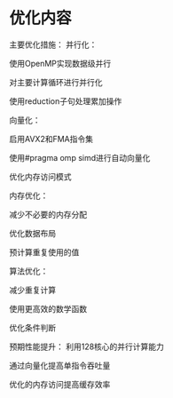 # 优化内容
主要优化措施：
并行化：

使用OpenMP实现数据级并行

对主要计算循环进行并行化

使用reduction子句处理累加操作

向量化：

启用AVX2和FMA指令集

使用#pragma omp simd进行自动向量化

优化内存访问模式

内存优化：

减少不必要的内存分配

优化数据布局

预计算重复使用的值

算法优化：

减少重复计算

使用更高效的数学函数

优化条件判断

预期性能提升：
利用128核心的并行计算能力

通过向量化提高单指令吞吐量

优化的内存访问提高缓存效率